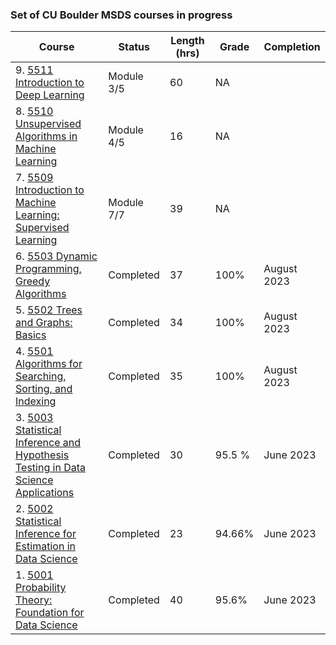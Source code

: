 ### Set of CU Boulder MSDS courses in progress

| Course | Status | Length (hrs) | Grade | Completion |
| --- | --- | --- | --- | --- |
| 9. [5511 Introduction to Deep Learning](https://www.coursera.org/learn/introduction-to-deep-learning-boulder?specialization=machine-learnin-theory-and-hands-on-practice-with-pythong-cu) | Module 3/5 | 60 | NA | 
| 8. [5510 Unsupervised Algorithms in Machine Learning](https://www.coursera.org/learn/unsupervised-algorithms-in-machine-learning?specialization=machine-learnin-theory-and-hands-on-practice-with-pythong-cu) | Module 4/5 | 16 | NA |
| 7. [5509 Introduction to Machine Learning: Supervised Learning](https://www.coursera.org/learn/introduction-to-machine-learning-supervised-learning) | Module 7/7 | 39 | NA |
| 6. [5503 Dynamic Programming, Greedy Algorithms](https://www.coursera.org/learn/dynamic-programming-greedy-algorithms?specialization=boulder-data-structures-algorithms) | Completed | 37 | 100% | August 2023 |
| 5. [5502 Trees and Graphs: Basics](https://www.coursera.org/learn/trees-graphs-basics?specialization=boulder-data-structures-algorithms) | Completed | 34 | 100% | August 2023 |
| 4. [5501 Algorithms for Searching, Sorting, and Indexing](https://www.coursera.org/learn/algorithms-searching-sorting-indexing?specialization=boulder-data-structures-algorithms) | Completed | 35 | 100% | August 2023 |
| 3. [5003 Statistical Inference and Hypothesis Testing in Data Science Applications](https://www.coursera.org/learn/statistical-inference-and-hypothesis-testing-in-data-science-applications?specialization=statistical-inference-for-data-science-applications) | Completed | 30 | 95.5 % | June 2023 |
| 2. [5002 Statistical Inference for Estimation in Data Science](https://www.coursera.org/learn/statistical-inference-for-estimation-in-data-science?specialization=statistical-inference-for-data-science-applications) | Completed | 23 | 94.66% | June 2023 |
| 1. [5001 Probability Theory: Foundation for Data Science](https://www.coursera.org/learn/probability-theory-foundation-for-data-science#modules) | Completed | 40 | 95.6% | June 2023 |

